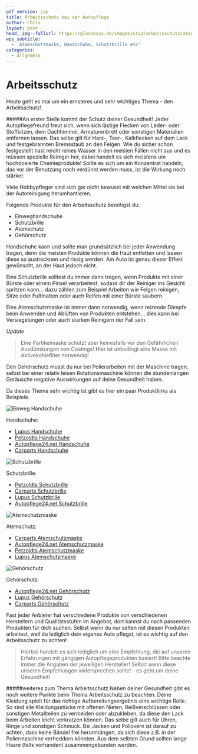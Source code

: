 ```yaml
---
pdf_version: jap
title: Arbeitsschutz bei der Autopflege
author: Chris
layout: post
head__img--fullurl: https://glossboss.de/images/criz/arbeitsschutz/atemschutz.jpg
wps_subtitle:
  - 'Atemschutzmaske, Handschuhe, Schutzbrille etc'
categories:
  - Allgemein
---
```


# Arbeitsschutz 

Heute geht es mal um ein ernsteres und sehr wichtiges Thema - den Arbeitsschutz!

#####An erster Stelle kommt der Schutz deiner Gesundheit! 
Jeder Autopflegefreund freut sich, wenn sich lästige Flecken von Leder- oder Stoffsitzen, dem Dachhimmel, Armaturenbrett oder sonstigen Materialien entfernen lassen. Das selbe gilt für Harz-, Teer-, Kalkflecken auf dem Lack und festgebrannten Bremsstaub an den Felgen. 
Wie du sicher schon festgestellt hast reicht reines Wasser in den meisten Fällen nicht aus und es müssen spezielle Reiniger her, dabei handelt es sich meistens um hochdosierte Chemieprodukte! Sollte es sich um ein Konzentrat handeln, das vor der Benutzung noch verdünnt werden muss, ist die Wirkung noch stärker.

Viele Hobbypfleger sind sich gar nicht bewusst mit welchen Mittel sie bei der Autoreinigung herumhantieren.

Folgende Produkte für den Arbeitsschutz benötigst du:

* Einweghandschuhe
* Schutzbrille
* Atemschutz
* Gehörschutz

Handschuhe kann und sollte man grundsätzlich bei jeder Anwendung tragen, denn die meisten Produkte können die Haut entfetten und lassen diese so austrocknen und rissig werden. Am Auto ist genau dieser Effekt gewünscht, an der Haut jedoch nicht.

Eine Schutzbrille solltest du immer dann tragen, wenn Produkte mit einer Bürste oder einem Pinsel verarbeitest, sodass dir der Reiniger ins Gesicht spritzen kann... dazu zählen zum Beispiel Arbeiten wie Felgen reinigen, Sitze oder Fußmatten oder auch Reifen mit einer Bürste säubern. 

Eine Atemschutzmaske ist immer dann notwendig, wenn reizende Dämpfe beim Anwenden und Ablüften von Produkten entstehen... dies kann bei Versiegelungen oder auch starken Reinigern der Fall sein.

*Update*

>Eine Partikelmaske schützt aber keinesfalls vor den Gefährlichen Ausdünstungen von Coatings! Hier ist unbedingt eine Maske mit Aktivekohlefilter notwendig!

Den Gehörschutz musst du nur bei Polierarbeiten mit der Maschine tragen, selbst bei einer relativ leisen Rotationsmaschine können die stundenlangen Geräusche negative Auswirkungen auf deine Gesundheit haben.

Da dieses Thema sehr wichtig ist gibt es hier ein paar Produktlinks als Beispiele. 

![Einweg Handschuhe](https://glossboss.de/images/criz/arbeitsschutz/handschuhe.jpg)

Handschuhe:

-  [Lupus Handschuhe ](http://www.lupus-autopflege.de/Unigloves-Einweghandschuhe-Black-Pearl-Nitril-verschiedene-Groessen) 
-  [Petzoldts Handschuhe ](http://www.petzoldts.de/shop/Einweghandschuh,-L,-Black-Pearl-Nitril,-Unigloves-p-1950.html) 
-  [Autopflege24.net Handschuhe ](http://www.autopflege24.net/ap24shop/abena-nitril-schutzhandschuhe-blau-100-stueck.html) 
-  [Carparts Handschuhe ](http://www.carparts-koeln.de/shop/hautschutz.4178/898867) 

![Schutzbrille](https://glossboss.de/images/criz/arbeitsschutz/brille.jpg)

Schutzbrille:

- [Petzoldts Schutzbrille ](http://www.petzoldts.de/shop/Schutzbrille-super-fit,-zur-Fahrzeugpflege,-uvex-p-2118.html) 
- [Carparts Schutzbrille ](http://www.carparts-koeln.de/shop/augenschutz.4046/606273)
- [Lupus Schutzbrille ](http://www.lupus-autopflege.de/3M-Schutzbrille-Gelb-2742)
- [Autopflege24.net Schutzbrille ](http://www.autopflege24.net/ap24shop/3m-schutzbrille-2720.html)

![Atemschutzmaske](https://glossboss.de/images/criz/arbeitsschutz/atemschutz.jpg)

Atemschutz:

- [Carparts Atemschutzmaske ](http://www.carparts-koeln.de/shop/halbmaske.4954/347155)
- [Autopflege24.net Atemschutzmaske ](http://www.autopflege24.net/ap24shop/gerson-atemschutzmaske-9000e2b-series.html)
- [Petzoldts Atemschutzmaske ](http://www.petzoldts.de/shop/Einweg-Atemmaske-p-201.html)
- [Lupus Atemschutzmaske ](http://www.lupus-autopflege.de/3M-Komfort-Partikelmaske-P2-6923)

![Gehörschutz](https://glossboss.de/images/criz/arbeitsschutz/gehoerschutz.jpg)

Gehörschutz:

- [Autopflege24.net Gehörschutz ](http://www.autopflege24.net/ap24shop/3m-buegelgehoerschutz-1310.html)
- [Lupus Gehörschutz ](http://www.lupus-autopflege.de/3M-Buegel-Gehoerschutz-1310)
- [Carparts Gehörschutz ](http://www.carparts-koeln.de/shop/gehorschutz.4045/424741)

Fast jeder Anbieter hat verschiedene Produkte von verschiedenen Herstellern und Qualitätsstufen im Angebot, dort kannst du nach passenden Produkten für dich suchen. 
Selbst wenn du nur selten mit diesen Produkten arbeitest, weil du lediglich dein eigenes Auto pflegst, ist es wichtig auf den Arbeitsschutz zu achten!

>Hierbei handelt es sich lediglich um eine Empfehlung, die auf unseren Erfahrungen mit gängigen Autopflegeprodukten basiert! Bitte beachte immer die Angaben der jeweiligen Hersteller! Selbst wenn diese unseren Empfehlungen widersprechen sollte! - es geht um deine Gesundheit!

#####weiteres zum Thema Arbeitsschutz
Neben deiner Gesundheit gibt es noch weitere Punkte beim Thema Arbeitsschutz zu beachten.
Deine Kleidung spielt für das richtige Aufbereitungsergebnis eine wichtige Rolle. So sind alle Kleidungsstücke mit offenen Nieten, Reißverschlüssen oder sonstigen Metallteilen zu vermeiden oder abzukleben, da diese den Lack beim Arbeiten leicht verkratzen können.
Das selbe gilt auch für Uhren, Ringe und sonstigen Schmuck.
Bei Jacken und Pollovern ist darauf zu achten, dass keine Bändel frei herumhängen, da sich diese z.B. in der Poliermaschine verheddern könnten.
Aus dem selbten Grund sollten lange Haare (falls vorhanden) zusammengebunden werden.


